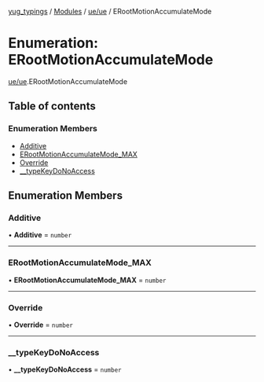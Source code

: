 [yug_typings](../README.md) / [Modules](../modules.md) / [ue/ue](../modules/ue_ue.md) / ERootMotionAccumulateMode

# Enumeration: ERootMotionAccumulateMode

[ue/ue](../modules/ue_ue.md).ERootMotionAccumulateMode

## Table of contents

### Enumeration Members

- [Additive](ue_ue.ERootMotionAccumulateMode.md#additive)
- [ERootMotionAccumulateMode\_MAX](ue_ue.ERootMotionAccumulateMode.md#erootmotionaccumulatemode_max)
- [Override](ue_ue.ERootMotionAccumulateMode.md#override)
- [\_\_typeKeyDoNoAccess](ue_ue.ERootMotionAccumulateMode.md#__typekeydonoaccess)

## Enumeration Members

### Additive

• **Additive** = `number`

___

### ERootMotionAccumulateMode\_MAX

• **ERootMotionAccumulateMode\_MAX** = `number`

___

### Override

• **Override** = `number`

___

### \_\_typeKeyDoNoAccess

• **\_\_typeKeyDoNoAccess** = `number`
